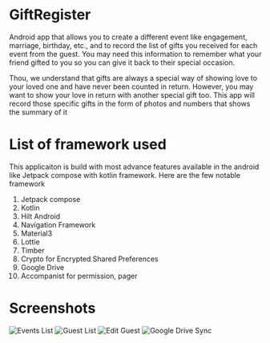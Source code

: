 # GiftRegister

Android app that allows you to create a different event like engagement, marriage, birthday, etc., and to record the list of gifts you received for each event from the guest. You may need this information to remember what your friend gifted to you so you can give it back to their special occasion.

Thou, we understand that gifts are always a special way of showing love to your loved one and have never been counted in return. However, you may want to show your love in return with another special gift too. This app will record those specific gifts in the form of photos and numbers that shows the summary of it

# List of framework used

This applicaiton is build with most advance features available in the android like Jetpack compose with kotlin framework. Here are the few notable framework

1. Jetpack compose
2. Kotlin
3. Hilt Android
4. Navigation Framework
5. Material3
6. Lottie
7. Timber
8. Crypto for Encrypted Shared Preferences
9. Google Drive
10. Accompanist for permission, pager

# Screenshots

![Events List](Screenshots/Events_List.png)
![Guest List](Screenshots/Guest_List.png)
![Edit Guest](Screenshots/Edit_Guest.png)
![Google Drive Sync](Screenshots/Google_Drive_Sync.png)
